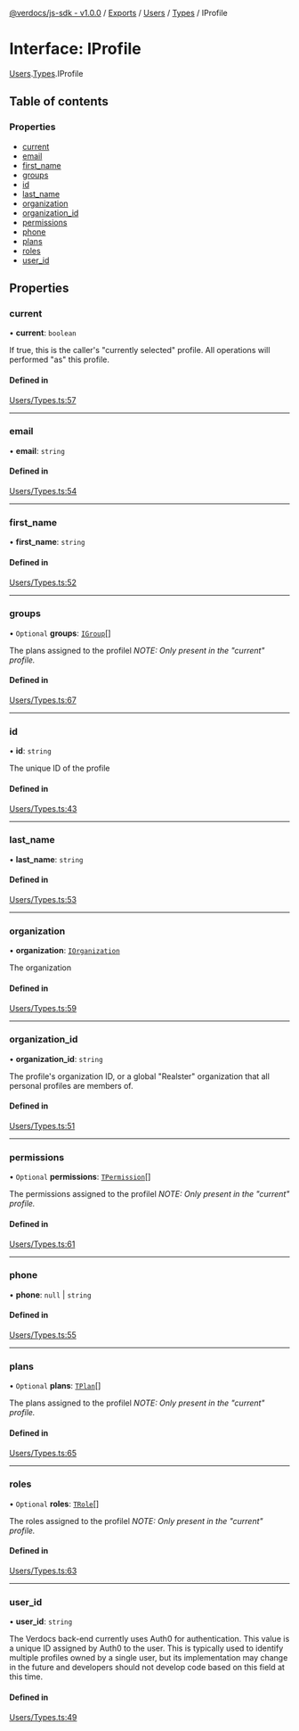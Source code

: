 [@verdocs/js-sdk - v1.0.0](../README.md) / [Exports](../modules.md) / [Users](../modules/Users.md) / [Types](../modules/Users.Types.md) / IProfile

# Interface: IProfile

[Users](../modules/Users.md).[Types](../modules/Users.Types.md).IProfile

## Table of contents

### Properties

- [current](Users.Types.IProfile.md#current)
- [email](Users.Types.IProfile.md#email)
- [first_name](Users.Types.IProfile.md#first_name)
- [groups](Users.Types.IProfile.md#groups)
- [id](Users.Types.IProfile.md#id)
- [last_name](Users.Types.IProfile.md#last_name)
- [organization](Users.Types.IProfile.md#organization)
- [organization_id](Users.Types.IProfile.md#organization_id)
- [permissions](Users.Types.IProfile.md#permissions)
- [phone](Users.Types.IProfile.md#phone)
- [plans](Users.Types.IProfile.md#plans)
- [roles](Users.Types.IProfile.md#roles)
- [user_id](Users.Types.IProfile.md#user_id)

## Properties

### current

• **current**: `boolean`

If true, this is the caller's "currently selected" profile. All operations will performed "as" this profile.

#### Defined in

[Users/Types.ts:57](https://github.com/Verdocs/js-sdk/blob/main/src/Users/Types.ts#L57)

___

### email

• **email**: `string`

#### Defined in

[Users/Types.ts:54](https://github.com/Verdocs/js-sdk/blob/main/src/Users/Types.ts#L54)

___

### first\_name

• **first\_name**: `string`

#### Defined in

[Users/Types.ts:52](https://github.com/Verdocs/js-sdk/blob/main/src/Users/Types.ts#L52)

___

### groups

• `Optional` **groups**: [`IGroup`](Users.Types.IGroup.md)[]

The plans assigned to the profilel _NOTE: Only present in the "current" profile._

#### Defined in

[Users/Types.ts:67](https://github.com/Verdocs/js-sdk/blob/main/src/Users/Types.ts#L67)

___

### id

• **id**: `string`

The unique ID of the profile

#### Defined in

[Users/Types.ts:43](https://github.com/Verdocs/js-sdk/blob/main/src/Users/Types.ts#L43)

___

### last\_name

• **last\_name**: `string`

#### Defined in

[Users/Types.ts:53](https://github.com/Verdocs/js-sdk/blob/main/src/Users/Types.ts#L53)

___

### organization

• **organization**: [`IOrganization`](Organizations.Types.IOrganization.md)

The organization

#### Defined in

[Users/Types.ts:59](https://github.com/Verdocs/js-sdk/blob/main/src/Users/Types.ts#L59)

___

### organization\_id

• **organization\_id**: `string`

The profile's organization ID, or a global "Realster" organization that all personal profiles are members of.

#### Defined in

[Users/Types.ts:51](https://github.com/Verdocs/js-sdk/blob/main/src/Users/Types.ts#L51)

___

### permissions

• `Optional` **permissions**: [`TPermission`](../modules/Users.Types.md#tpermission)[]

The permissions assigned to the profilel _NOTE: Only present in the "current" profile._

#### Defined in

[Users/Types.ts:61](https://github.com/Verdocs/js-sdk/blob/main/src/Users/Types.ts#L61)

___

### phone

• **phone**: ``null`` \| `string`

#### Defined in

[Users/Types.ts:55](https://github.com/Verdocs/js-sdk/blob/main/src/Users/Types.ts#L55)

___

### plans

• `Optional` **plans**: [`TPlan`](../modules/Users.Types.md#tplan)[]

The plans assigned to the profilel _NOTE: Only present in the "current" profile._

#### Defined in

[Users/Types.ts:65](https://github.com/Verdocs/js-sdk/blob/main/src/Users/Types.ts#L65)

___

### roles

• `Optional` **roles**: [`TRole`](../modules/Users.Types.md#trole)[]

The roles assigned to the profilel _NOTE: Only present in the "current" profile._

#### Defined in

[Users/Types.ts:63](https://github.com/Verdocs/js-sdk/blob/main/src/Users/Types.ts#L63)

___

### user\_id

• **user\_id**: `string`

The Verdocs back-end currently uses Auth0 for authentication. This value is a unique ID assigned by Auth0 to the
user. This is typically used to identify multiple profiles owned by a single user, but its implementation may
change in the future and developers should not develop code based on this field at this time.

#### Defined in

[Users/Types.ts:49](https://github.com/Verdocs/js-sdk/blob/main/src/Users/Types.ts#L49)
